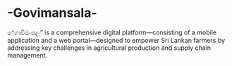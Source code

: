 # -Govimansala-
“ෙගාවිමංසල” is a comprehensive digital platform—consisting of a mobile application and a  web portal—designed to empower Sri Lankan farmers by addressing key challenges in  agricultural production and supply chain management. 
